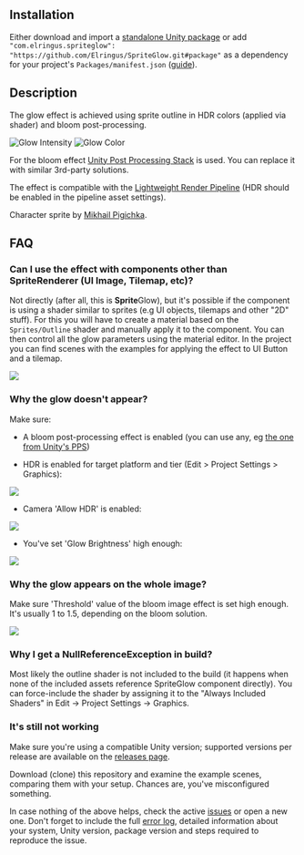 ## Installation
Either download and import a [standalone Unity package](https://github.com/Elringus/SpriteGlow/releases/download/v1.7-alpha/SpriteGlow.unitypackage) or add `"com.elringus.spriteglow": "https://github.com/Elringus/SpriteGlow.git#package"` as a dependency for your project's `Packages/manifest.json` ([guide](https://docs.unity3d.com/Manual/upm-git.html)).

## Description
The glow effect is achieved using sprite outline in HDR colors (applied via shader) and bloom post-processing.

![Glow Intensity](https://i.gyazo.com/698f7d444d334b41657f056fb1ac94c7.gif) 
![Glow Color](https://i.gyazo.com/c8f8ec8a276aa4781b52732c521691db.gif)

For the bloom effect [Unity Post Processing Stack](https://github.com/Unity-Technologies/PostProcessing) is used. You can replace it with similar 3rd-party solutions.

The effect is compatible with the [Lightweight Render Pipeline](https://github.com/Unity-Technologies/ScriptableRenderPipeline/wiki/Lightweight-Render-Pipeline) (HDR should be enabled in the pipeline asset settings).

Character sprite by [Mikhail Pigichka](https://www.facebook.com/hundewache).

## FAQ

### Can I use the effect with components other than SpriteRenderer (UI Image, Tilemap, etc)?
Not directly (after all, this is **Sprite**Glow), but it's possible if the component is using a shader similar to sprites (e.g UI objects, tilemaps and other "2D" stuff). For this you will have to create a material based on the `Sprites/Outline` shader and manually apply it to the component. You can then control all the glow parameters using the material editor. In the project you can find scenes with the examples for applying the effect to UI Button and a tilemap.

![](https://i.gyazo.com/6c92f315d8a25600bf4ec930c5b7de3e.png)

### Why the glow doesn't appear?
Make sure:

* A bloom post-processing effect is enabled (you can use any, eg [the one from Unity's PPS](https://docs.unity3d.com/Manual/PostProcessing-Bloom.html))

* HDR is enabled for target platform and tier (Edit > Project Settings > Graphics):

![](https://i.gyazo.com/3523e3174080dce3347874e59539e58c.png)

* Camera 'Allow HDR' is enabled:

![](https://i.gyazo.com/e5f67d94e6ed1e5e3652d6ee52668b85.png)

* You've set 'Glow Brightness' high enough:

![](https://i.gyazo.com/94fe6e143e310a526b3428c6c62b45bf.png)

### Why the glow appears on the whole image?
Make sure 'Threshold' value of the bloom image effect is set high enough. It's usually 1 to 1.5, depending on the bloom solution.

![](https://i.gyazo.com/bd3961f0efbceddca9c4a077d7b9a6d4.png)

### Why I get a NullReferenceException in build?
Most likely the outline shader is not included to the build (it happens when none of the included assets reference SpriteGlow component directly). You can force-include the shader by assigning it to the "Always Included Shaders" in Edit -> Project Settings -> Graphics.

### It's still not working
Make sure you're using a compatible Unity version; supported versions per release are available on the [releases page](https://github.com/Elringus/SpriteGlow/releases).

Download (clone) this repository and examine the example scenes, comparing them with your setup. Chances are, you've misconfigured something.

In case nothing of the above helps, check the active [issues](https://github.com/Elringus/SpriteGlow/issues) or open a new one. Don't forget to include the full [error log](https://docs.unity3d.com/Manual/LogFiles.html), detailed information about your system, Unity version, package version and steps required to reproduce the issue. 
